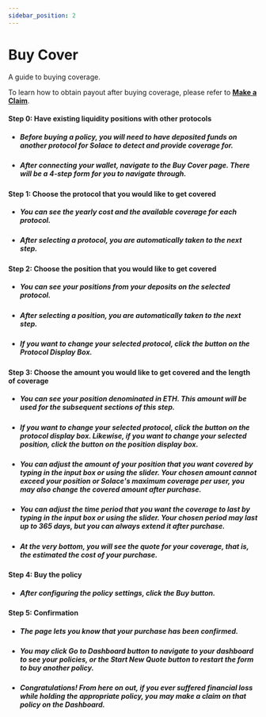 ```yaml
---
sidebar_position: 2
---
```


# Buy Cover

A guide to buying coverage.

To learn how to obtain payout after buying coverage, please refer to [**Make a Claim**](make-a-claim).

#### Step 0: Have existing liquidity positions with other protocols

- ##### Before buying a policy, you will need to have deposited funds on another protocol for Solace to detect and provide coverage for.

- ##### After connecting your wallet, navigate to the **Buy Cover** page. There will be a 4-step form for you to navigate through.

#### Step 1: Choose the protocol that you would like to get covered
  
- ##### You can see the yearly cost and the available coverage for each protocol.
- ##### After selecting a protocol, you are automatically taken to the next step.

#### Step 2: Choose the position that you would like to get covered

- ##### You can see your positions from your deposits on the selected protocol.
- ##### After selecting a position, you are automatically taken to the next step.
- ##### If you want to change your selected protocol, click the button on the **Protocol Display Box**.

#### Step 3: Choose the amount you would like to get covered and the length of coverage

- ##### You can see your position denominated in ETH. This amount will be used for the subsequent sections of this step.
- ##### If you want to change your selected protocol, click the button on the protocol display box. Likewise, if you want to change your selected position, click the button on the position display box.
- ##### You can adjust the amount of your position that you want covered by typing in the input box or using the slider. Your chosen amount cannot exceed your position or Solace's maximum coverage per user, you may also change the covered amount after purchase.
- ##### You can adjust the time period that you want the coverage to last by typing in the input box or using the slider. Your chosen period may last up to 365 days, but you can always extend it after purchase.
- ##### At the very bottom, you will see the quote for your coverage, that is, the estimated the cost of your purchase.

#### Step 4: Buy the policy
- ##### After configuring the policy settings, click the **Buy** button.

#### Step 5: Confirmation
- ##### The page lets you know that your purchase has been confirmed.
- ##### You may click **Go to Dashboard** button to navigate to your dashboard to see your policies, or the **Start New Quote** button to restart the form to buy another policy.
- ##### Congratulations! From here on out, if you ever suffered financial loss while holding the appropriate policy, you may make a claim on that policy on the Dashboard.
